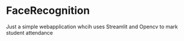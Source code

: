 # FaceRecognition
Just a simple webapplication whcih uses Streamlit and Opencv to mark student attendance
